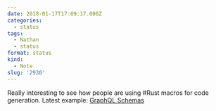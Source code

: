 ```yaml
---
date: 2018-01-17T17:09:17.000Z
categories:
  - status
tags:
  - Nathan
  - status
format: status
kind:
  - Note
slug: '2930'
---
```

Really interesting to see how people are using #Rust macros for code generation. Latest example: [GraphQL Schemas][1]

 [1]: http://ift.tt/2Ennc3Z
